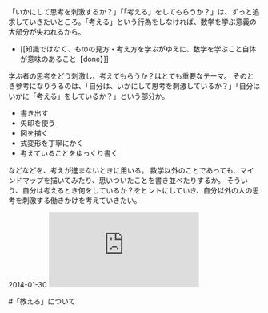 「いかにして思考を刺激するか？」「「考える」をしてもらうか？」は、ずっと追求していきたいところ。「考える」という行為をしなければ、数学を学ぶ意義の大部分が失われるから。

- [[知識ではなく、ものの見方・考え方を学ぶがゆえに、数学を学ぶこと自体が意味のあること【done】]]

学ぶ者の思考をどう刺激し、考えてもらうか？はとても重要なテーマ。
そのとき参考になりうるのは、「自分は、いかにして思考を刺激しているか？」「自分はいかに「考える」をしているか？」という部分か。

- 書き出す
- 矢印を使う
- 図を描く
- 式変形を丁寧にかく
- 考えていることをゆっくり書く

などなどを、考えが進まないときに用いる。
数学以外のことであっても、マインドマップを描いてみたり、思いついたことを書き並べたりするか。
そういう、自分は考えるとき何をしているか？をヒントにしていき、自分以外の人の思考を刺激する働きかけを考えていきたい。

2014-01-30
![](https://gyazo.com/7321bbad3eb955ca9c65a9dc564093e5.img)

#「教える」について 